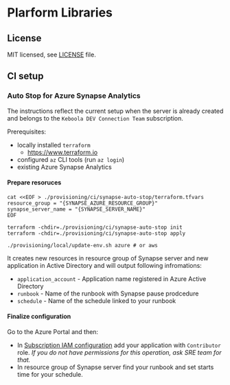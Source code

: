 # Plarform Libraries

## License

MIT licensed, see [LICENSE](./LICENSE) file.

## CI setup

### Auto Stop for Azure Synapse Analytics

The instructions reflect the current setup when the server is already created and belongs to the `Keboola DEV Connection Team` subscription.

Prerequisites:
* locally installed `terraform`
    * https://www.terraform.io
* configured `az` CLI tools (run `az login`)
* existing Azure Synapse Analytics

#### Prepare resoruces

```shell
cat <<EOF > ./provisioning/ci/synapse-auto-stop/terraform.tfvars
resource_group = "{SYNAPSE_AZURE_RESOURCE_GROUP}"
synapse_server_name = "{SYNAPSE_SERVER_NAME}"
EOF

terraform -chdir=./provisioning/ci/synapse-auto-stop init
terraform -chdir=./provisioning/ci/synapse-auto-stop apply

./provisioning/local/update-env.sh azure # or aws
```

It creates new resources in resource group of Synapse server and new application in Active Directory and will output following infromations:
- `application_account` - Application name registered in Azure Active Directory
- `runbook` - Name of the runbook with Synapse pause prodcedure
- `schedule` - Name of the schedule linked to your runbook

#### Finalize configuration

Go to the Azure Portal and then:

- In [Subscription IAM configuration](https://portal.azure.com/#@keboolaconnection.onmicrosoft.com/resource/subscriptions/eac4eb61-1abe-47e2-a0a1-f0a7e066f385/users) add your application with `Contributor` role.
  _If you do not have permissions for this operation, ask SRE team for that._
- In resource group of Synapse server find your runbook and set starts time for your schedule. 
